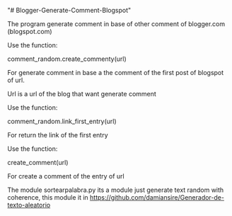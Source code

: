 "# Blogger-Generate-Comment-Blogspot" 

The program generate comment in base of other comment of blogger.com (blogspot.com)


Use the function:

comment_random.create_commenty(url)

For generate comment in base a the comment of the first post of blogspot of url.

Url is a url of the blog that want generate comment 


Use the function:

comment_random.link_first_entry(url)

For return the link of the first entry


Use the function:

create_comment(url)

For create a comment of the entry of url


The module sortearpalabra.py its a module just generate text random with coherence, this module it in 
https://github.com/damiansire/Generador-de-texto-aleatorio
